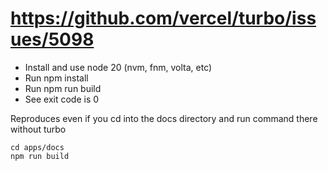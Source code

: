 # https://github.com/vercel/turbo/issues/5098

- Install and use node 20 (nvm, fnm, volta, etc)
- Run npm install
- Run npm run build
- See exit code is 0


Reproduces even if you cd into the docs directory and run command there without turbo

```
cd apps/docs
npm run build
```

